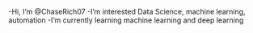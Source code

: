 -Hi, I’m @ChaseRich07
-I’m interested Data Science, machine learning, automation
-I’m currently learning machine learning and deep learning 

<!---
ChaseRich07/ChaseRich07 is a ✨ special ✨ repository because its `README.md` (this file) appears on your GitHub profile.
You can click the Preview link to take a look at your changes.
--->

